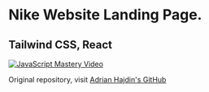# Nike Website Landing Page.
## Tailwind CSS, React


[![JavaScript Mastery Video](http://img.youtube.com/vi/tS7upsfuxmo/0.jpg)](https://www.youtube.com/watch?v=tS7upsfuxmo&ab_channel=JavaScriptMastery "JavaScript Mastery Video")  

Original repository, visit [Adrian Hajdin's GitHub](https://github.com/adrianhajdin)
